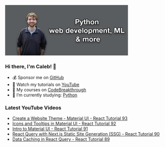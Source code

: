 <img src="github-cover-photo-my-face.jpg" width="400px" />

### Hi there, I'm Caleb! 🍛

- 💰 Sponsor me on [GitHub](https://github.com/sponsors/CalebCurry)
- 🎥 Watch my tutorials on [YouTube](https://www.youtube.com/calebthevideomaker2)
- 📗 My courses on [CodeBreakthrough](https://www.codebreakthrough.com)
- 🤔 I’m currently studying: [Python](https://www.youtube.com/watch?v=s3IvdkCq2_c&t=4254s)

### Latest YouTube Videos
<!-- YOUTUBE:START -->
- [Create a Website Theme - Material UI - React Tutorial 93](https://www.youtube.com/watch?v=3EIKAijo_aE)
- [Icons and Tooltips in Material UI - React Tutorial 92](https://www.youtube.com/watch?v=ZaqXQwS0BbU)
- [Intro to Material UI - React Tutorial 91](https://www.youtube.com/watch?v=YlBGGYrVtrw)
- [React Query with Next.js Static Site Generation &lpar;SSG&rpar; - React Tutorial 90](https://www.youtube.com/watch?v=PyjEnOumqg8)
- [Data Caching in React Query - React Tutorial 89](https://www.youtube.com/watch?v=InF8k7MI3zw)
<!-- YOUTUBE:END -->
